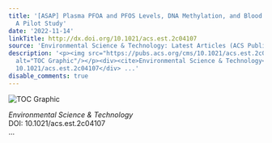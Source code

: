 ```yaml
---
title: '[ASAP] Plasma PFOA and PFOS Levels, DNA Methylation, and Blood Lipid Levels:
  A Pilot Study'
date: '2022-11-14'
linkTitle: http://dx.doi.org/10.1021/acs.est.2c04107
source: 'Environmental Science & Technology: Latest Articles (ACS Publications)'
description: '<p><img src="https://pubs.acs.org/cms/10.1021/acs.est.2c04107/asset/images/medium/es2c04107_0005.gif"
  alt="TOC Graphic"/></p><div><cite>Environmental Science & Technology</cite></div><div>DOI:
  10.1021/acs.est.2c04107</div> ...'
disable_comments: true
---
```

<p><img src="https://pubs.acs.org/cms/10.1021/acs.est.2c04107/asset/images/medium/es2c04107_0005.gif" alt="TOC Graphic"/></p><div><cite>Environmental Science & Technology</cite></div><div>DOI: 10.1021/acs.est.2c04107</div> ...